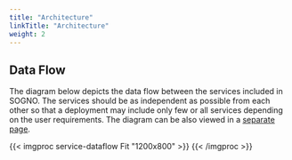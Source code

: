 ```yaml
---
title: "Architecture"
linkTitle: "Architecture"
weight: 2
---
```


## Data Flow

The diagram below depicts the data flow between the services included in SOGNO.
The services should be as independent as possible from each other so that a deployment may include only few or all services depending on the user requirements.
The diagram can be also viewed in a [separate page](https://raw.githubusercontent.com/sogno-platform/sogno-platform.github.io/master/static/service-dataflow.svg).

{{< imgproc service-dataflow Fit "1200x800" >}}
{{< /imgproc >}}